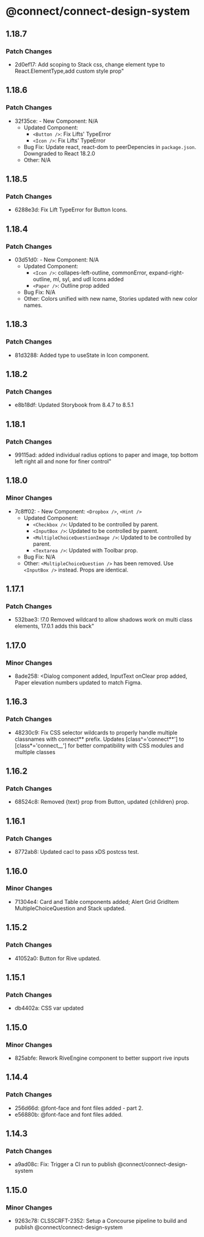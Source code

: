 # @connect/connect-design-system

## 1.18.7

### Patch Changes

- 2d0ef17: Add scoping to Stack css, change element type to React.ElementType,add custom style prop"

## 1.18.6

### Patch Changes

- 32f35ce: - New Component: N/A
  - Updated Component:
    - `<Button />`: Fix Lifts' TypeError
    - `<Icon />`: Fix Lifts' TypeError
  - Bug Fix: Update react, react-dom to peerDepencies in `package.json`. Downgraded to React 18.2.0
  - Other: N/A

## 1.18.5

### Patch Changes

- 6288e3d: Fix Lift TypeError for Button Icons.

## 1.18.4

### Patch Changes

- 03d51d0: - New Component: N/A
  - Updated Component:
    - `<Icon />`: collapes-left-outline, commonError, expand-right-outline, ml, syl, and udl Icons added
    - `<Paper />`: Outline prop added
  - Bug Fix: N/A
  - Other: Colors unified with new name, Stories updated with new color names.

## 1.18.3

### Patch Changes

- 81d3288: Added type to useState in Icon component.

## 1.18.2

### Patch Changes

- e8b18df: Updated Storybook from 8.4.7 to 8.5.1

## 1.18.1

### Patch Changes

- 99115ad: added individual radius options to paper and image, top bottom left right all and none for finer control"

## 1.18.0

### Minor Changes

- 7c8ff02: - New Component: `<Dropbox />`, `<Hint />`
  - Updated Component:
    - `<Checkbox />`: Updated to be controlled by parent.
    - `<InputBox />`: Updated to be controlled by parent.
    - `<MultipleChoiceQuestionImage />`: Updated to be controlled by parent.
    - `<Textarea />`: Updated with Toolbar prop.
  - Bug Fix: N/A
  - Other: `<MultipleChoiceQuestion />` has been removed. Use `<InputBox />` instead. Props are identical.

## 1.17.1

### Patch Changes

- 532bae3: !7.0 Removed wildcard to allow shadows work on multi class elements, 17.0.1 adds this back"

## 1.17.0

### Minor Changes

- 8ade258: <Dialog component added, InputText onClear prop added, Paper elevation numbers updated to match Figma.

## 1.16.3

### Patch Changes

- 48230c9: Fix CSS selector wildcards to properly handle multiple classnames with connect** prefix. Updates [class^='connect**'] to [class*='connect__'] for better compatibility with CSS modules and multiple classes

## 1.16.2

### Patch Changes

- 68524c8: Removed {text} prop from Button, updated {children} prop.

## 1.16.1

### Patch Changes

- 8772ab8: Updated cacl to pass xDS postcss test.

## 1.16.0

### Minor Changes

- 71304e4: Card and Table components added; Alert Grid GridItem MultipleChoiceQuestion and Stack updated.

## 1.15.2

### Patch Changes

- 41052a0: Button for Rive updated.

## 1.15.1

### Patch Changes

- db4402a: CSS var updated

## 1.15.0

### Minor Changes

- 825abfe: Rework RiveEngine component to better support rive inputs

## 1.14.4

### Patch Changes

- 256d66d: @font-face and font files added - part 2.
- e56880b: @font-face and font files added.

## 1.14.3

### Patch Changes

- a9ad08c: Fix: Trigger a CI run to publish @connect/connect-design-system

## 1.15.0

### Minor Changes

- 9263c78: CLSSCRFT-2352: Setup a Concourse pipeline to build and publish @connect/connect-design-system
